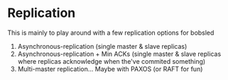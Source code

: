 # Replication
This is mainly to play around with a few replication options for bobsled
1. Asynchronous-replication (single master & slave replicas)
2. Asynchronous-replication + Min ACKs (single master & slave replicas where replicas acknowledge when the've commited something)
3. Multi-master replication... Maybe with PAXOS (or RAFT for fun) 
